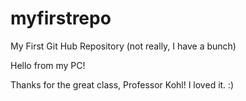 # myfirstrepo
My First Git Hub Repository (not really, I have a bunch)

Hello from my PC!

Thanks for the great class, Professor Kohl! I loved it. :)
